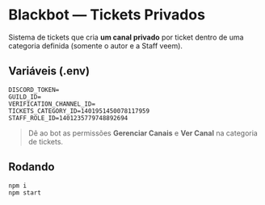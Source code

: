 # Blackbot — Tickets Privados

Sistema de tickets que cria **um canal privado** por ticket dentro de uma categoria definida (somente o autor e a Staff veem).

## Variáveis (.env)

```
DISCORD_TOKEN=
GUILD_ID=
VERIFICATION_CHANNEL_ID=
TICKETS_CATEGORY_ID=1401951450078117959
STAFF_ROLE_ID=1401235779748892694
```

> Dê ao bot as permissões **Gerenciar Canais** e **Ver Canal** na categoria de tickets.

## Rodando
```bash
npm i
npm start
```
